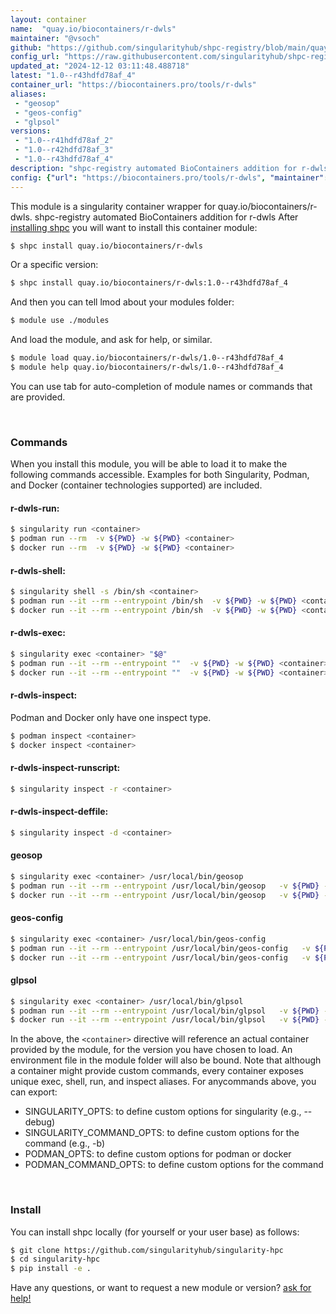 ```yaml
---
layout: container
name:  "quay.io/biocontainers/r-dwls"
maintainer: "@vsoch"
github: "https://github.com/singularityhub/shpc-registry/blob/main/quay.io/biocontainers/r-dwls/container.yaml"
config_url: "https://raw.githubusercontent.com/singularityhub/shpc-registry/main/quay.io/biocontainers/r-dwls/container.yaml"
updated_at: "2024-12-12 03:11:48.488718"
latest: "1.0--r43hdfd78af_4"
container_url: "https://biocontainers.pro/tools/r-dwls"
aliases:
 - "geosop"
 - "geos-config"
 - "glpsol"
versions:
 - "1.0--r41hdfd78af_2"
 - "1.0--r42hdfd78af_3"
 - "1.0--r43hdfd78af_4"
description: "shpc-registry automated BioContainers addition for r-dwls"
config: {"url": "https://biocontainers.pro/tools/r-dwls", "maintainer": "@vsoch", "description": "shpc-registry automated BioContainers addition for r-dwls", "latest": {"1.0--r43hdfd78af_4": "sha256:0746b97426dbbbcb19bafe75ffddc748ee88e30dc3a4f364223e5325976ddef8"}, "tags": {"1.0--r41hdfd78af_2": "sha256:b62baa2490dbdb8487f90c2e730aaea8252f76ad183e8e3379381a3c1b6d720c", "1.0--r42hdfd78af_3": "sha256:f752833545af82404231147f9719c2594954e0f2c607913cec711fdf9273dbbc", "1.0--r43hdfd78af_4": "sha256:0746b97426dbbbcb19bafe75ffddc748ee88e30dc3a4f364223e5325976ddef8"}, "docker": "quay.io/biocontainers/r-dwls", "aliases": {"geosop": "/usr/local/bin/geosop", "geos-config": "/usr/local/bin/geos-config", "glpsol": "/usr/local/bin/glpsol"}}
---
```


This module is a singularity container wrapper for quay.io/biocontainers/r-dwls.
shpc-registry automated BioContainers addition for r-dwls
After [installing shpc](#install) you will want to install this container module:


```bash
$ shpc install quay.io/biocontainers/r-dwls
```

Or a specific version:

```bash
$ shpc install quay.io/biocontainers/r-dwls:1.0--r43hdfd78af_4
```

And then you can tell lmod about your modules folder:

```bash
$ module use ./modules
```

And load the module, and ask for help, or similar.

```bash
$ module load quay.io/biocontainers/r-dwls/1.0--r43hdfd78af_4
$ module help quay.io/biocontainers/r-dwls/1.0--r43hdfd78af_4
```

You can use tab for auto-completion of module names or commands that are provided.

<br>

### Commands

When you install this module, you will be able to load it to make the following commands accessible.
Examples for both Singularity, Podman, and Docker (container technologies supported) are included.

#### r-dwls-run:

```bash
$ singularity run <container>
$ podman run --rm  -v ${PWD} -w ${PWD} <container>
$ docker run --rm  -v ${PWD} -w ${PWD} <container>
```

#### r-dwls-shell:

```bash
$ singularity shell -s /bin/sh <container>
$ podman run --it --rm --entrypoint /bin/sh  -v ${PWD} -w ${PWD} <container>
$ docker run --it --rm --entrypoint /bin/sh  -v ${PWD} -w ${PWD} <container>
```

#### r-dwls-exec:

```bash
$ singularity exec <container> "$@"
$ podman run --it --rm --entrypoint ""  -v ${PWD} -w ${PWD} <container> "$@"
$ docker run --it --rm --entrypoint ""  -v ${PWD} -w ${PWD} <container> "$@"
```

#### r-dwls-inspect:

Podman and Docker only have one inspect type.

```bash
$ podman inspect <container>
$ docker inspect <container>
```

#### r-dwls-inspect-runscript:

```bash
$ singularity inspect -r <container>
```

#### r-dwls-inspect-deffile:

```bash
$ singularity inspect -d <container>
```


#### geosop

```bash
$ singularity exec <container> /usr/local/bin/geosop
$ podman run --it --rm --entrypoint /usr/local/bin/geosop   -v ${PWD} -w ${PWD} <container> -c " $@"
$ docker run --it --rm --entrypoint /usr/local/bin/geosop   -v ${PWD} -w ${PWD} <container> -c " $@"
```


#### geos-config

```bash
$ singularity exec <container> /usr/local/bin/geos-config
$ podman run --it --rm --entrypoint /usr/local/bin/geos-config   -v ${PWD} -w ${PWD} <container> -c " $@"
$ docker run --it --rm --entrypoint /usr/local/bin/geos-config   -v ${PWD} -w ${PWD} <container> -c " $@"
```


#### glpsol

```bash
$ singularity exec <container> /usr/local/bin/glpsol
$ podman run --it --rm --entrypoint /usr/local/bin/glpsol   -v ${PWD} -w ${PWD} <container> -c " $@"
$ docker run --it --rm --entrypoint /usr/local/bin/glpsol   -v ${PWD} -w ${PWD} <container> -c " $@"
```



In the above, the `<container>` directive will reference an actual container provided
by the module, for the version you have chosen to load. An environment file in the
module folder will also be bound. Note that although a container
might provide custom commands, every container exposes unique exec, shell, run, and
inspect aliases. For anycommands above, you can export:

 - SINGULARITY_OPTS: to define custom options for singularity (e.g., --debug)
 - SINGULARITY_COMMAND_OPTS: to define custom options for the command (e.g., -b)
 - PODMAN_OPTS: to define custom options for podman or docker
 - PODMAN_COMMAND_OPTS: to define custom options for the command

<br>

### Install

You can install shpc locally (for yourself or your user base) as follows:

```bash
$ git clone https://github.com/singularityhub/singularity-hpc
$ cd singularity-hpc
$ pip install -e .
```

Have any questions, or want to request a new module or version? [ask for help!](https://github.com/singularityhub/singularity-hpc/issues)